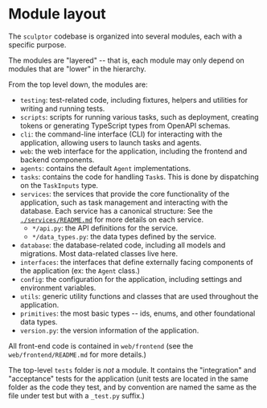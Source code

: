 # Module layout

The `sculptor` codebase is organized into several modules, each with a specific purpose.

The modules are "layered" -- that is, each module may only depend on modules that are "lower" in the hierarchy.

From the top level down, the modules are:

- `testing`: test-related code, including fixtures, helpers and utilities for writing and running tests.
- `scripts`: scripts for running various tasks, such as deployment, creating tokens or generating TypeScript types from OpenAPI schemas.
- `cli`: the command-line interface (CLI) for interacting with the application, allowing users to launch tasks and agents.
- `web`: the web interface for the application, including the frontend and backend components.
- `agents`: contains the default `Agent` implementations.
- `tasks`: contains the code for handling `Task`s.  This is done by dispatching on the `TaskInputs` type.
- `services`: the services that provide the core functionality of the application, such as task management and interacting with the database.
  Each service has a canonical structure:
  See the [`./services/README.md`](./services/README.md) for more details on each service.
  - `*/api.py`: the API definitions for the service.
  - `*/data_types.py`: the data types defined by the service.
- `database`: the database-related code, including all models and migrations. Most data-related classes live here.
- `interfaces`: the interfaces that define externally facing components of the application (ex: the `Agent` class.)
- `config`: the configuration for the application, including settings and environment variables.
- `utils`: generic utility functions and classes that are used throughout the application.
- `primitives`: the most basic types -- ids, enums, and other foundational data types.
- `version.py`: the version information of the application.

All front-end code is contained in `web/frontend` (see the `web/frontend/README.md` for more details.)

The top-level `tests` folder is *not* a module.
It contains the "integration" and "acceptance" tests for the application
(unit tests are located in the same folder as the code they test, and by convention are named the same as the file under test but with a `_test.py` suffix.)
